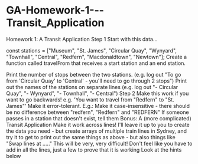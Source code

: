# GA-Homework-1---Transit_Application

Homework 1: A Transit Application
Step 1
Start with this data...

const stations = ["Museum", "St. James", "Circular Quay", "Wynyard", "Townhall", "Central", "Redfern", "Macdonaldtown", "Newtown"];
Create a function called travelFrom that receives a start station and an end station.

Print the number of stops between the two stations. (e.g. log out "To go from 'Circular Quay' to 'Central' - you'll need to go through 2 stops")
Print out the names of the stations on separate lines (e.g. log out "- Circular Quay", "- Wynyard", "- Townhall", "- Central")
Step 2
Make this work if you want to go backwards! e.g. 'You want to travel from "Redfern" to "St. James"'
Make it error-tolerant. E.g.:
Make it case-insensitive - there should be no difference between "redfern", "Redfern" and "REDFERN"
If someone passes in a station that doesn't exist, tell them
Bonus: A (more complicated) Transit Application
Make it work across lines! I'll leave it up to you to create the data you need - but create arrays of multiple train lines in Sydney, and try it to get to print out the same things as above - but also things like "Swap lines at ....."
This will be very, very difficult! Don't feel like you have to add in all the lines, just a few to prove that it is working
Look at the hints below
